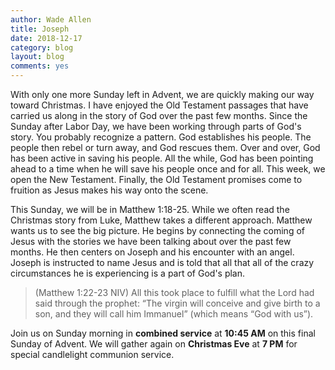 ```yaml
---
author: Wade Allen
title: Joseph
date: 2018-12-17
category: blog
layout: blog
comments: yes
---
```


With only one more Sunday left in Advent, we are quickly making our way toward Christmas. I have enjoyed the Old Testament passages that have carried us along in the story of God over the past few months. Since the Sunday after Labor Day, we have been working through parts of God's story. You probably recognize a pattern. God establishes his people. The people then rebel or turn away, and God rescues them. Over and over, God has been active in saving his people. All the while, God has been pointing ahead to a time when he will save his people once and for all. This week, we open the New Testament. Finally, the Old Testament promises come to fruition as Jesus makes his way onto the scene. 

This Sunday, we will be in Matthew 1:18-25. While we often read the Christmas story from Luke, Matthew takes a different approach. Matthew wants us to see the big picture. He begins by connecting the coming of Jesus with the stories we have been talking about over the past few months. He then centers on Joseph and his encounter with an angel. Joseph is instructed to name Jesus and is told that all that all of the crazy circumstances he is experiencing is a part of God's plan.

>(Matthew 1:22-23 NIV) All this took place to fulfill what the Lord had said through the prophet: “The virgin will conceive and give birth to a son, and they will call him Immanuel” (which means “God with us”).

Join us on Sunday morning in **combined service** at **10:45 AM** on this final Sunday of Advent. We will gather again on **Christmas Eve** at **7 PM** for special candlelight communion service.  

 
